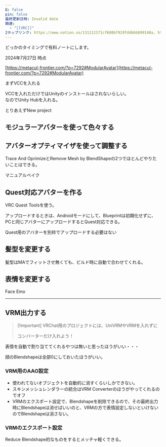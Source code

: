 ```yaml
---
Q: false
pin: false
最終更新日時: Invalid date
関連:
  - "[[VRC]]"
2ホップリンク: https://www.notion.so/1311121f1cf680bf919fd4bbb899140a, https://www.notion.so/15346504138f490890312e46141dc2a9, https://www.notion.so/1efeb4ffd2f64264b71343d5090cac07, https://www.notion.so/55cc2a7cb9a64bd0b9d27c03d795ee5b, https://www.notion.so/5dc1cfa7f9d241b98baafa7174affca1, https://www.notion.so/9485430954e340e68df9533c80f5ec46, https://www.notion.so/c3f9b656669e466990b2011439134c7f, https://www.notion.so/eb89cad26afd4965868dc7b08176ffeb, https://www.notion.so/ed88b99995aa4ce394853b357c844401, https://www.notion.so/fb36c50e3bbc4a22ab1d158585f38491
---
```

  

どっかのタイミングで有料ノートにします。

  

  

  

2024年7月27日 時点

[https://metacul-frontier.com/?p=7292#ModularAvatar](https://metacul-frontier.com/?p=7292#ModularAvatar)

  

まずVCCを入れる

VCCを入れただけではUnityのインストールはされないらしい。  
なのでUnity Hubを入れる。  

  

とりあえずNew project

  

## モジュラーアバターを使って色々する

  

  

  

## アバターオプティマイザを使って調整する

Trace And OprimizeとRemove Mesh by BlendShapeの2つでほとんどやりたいことはできる。

  

  

マニュアルベイク

  

## Quest対応アバターを作る

VRC Quest Toolsを使う。

アップロードするときは、Androidモードにして、Blueprintは初期化せずに、PCと同じアバターにアップロードするとQuest対応できる。

Quest用のアバターを別枠でアップロードする必要はない

  

  

  

## 髪型を変更する

髪型はMAでフィットさせ無くても、ビルド時に自動で合わせてくれる。

  

## 表情を変更する

Face Emo

  

  

  

---

  

## VRM出力する

> [!important] VRChat用のプロジェクトには、UniVRMやVRMを入れずに
> 
>   
> コンバーターだけ入れよう！  

  

表情を自動で割り当ててくれるやつは無いと思ったほうがいい・・・

顔のBlendshapeは全部0にしておいたほうがいい。

  

### VRM用のAAO設定

- 使われてないオブジェクトを自動的に消すくらいしかできない。
- スキンメッシュレンダラーの統合はVRM Converterのほうがやってくれるのでオフ
- VRMのエクスポート設定で、Blendshapeを削除できるので、その最終出力時にBlendshapeは消せばいいのと、VRMの方で表情設定しないといけないのでBlendshapeは消さない。

  

### VRMのエクスポート設定

Reduce Blendshape的なものをするとメッチャ軽くできる。